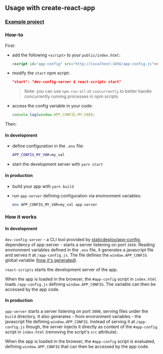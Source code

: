 ## Usage with create-react-app

### [Example project](../examples/create-react-app/)

### How-to

First:

- add the following `<script>` to your `public/index.html`:

  ```html
  <script id="app-config" src="http://localhost:3456/app-config.js"></script>
  ```

- modify the `start` npm script:

  ```json
  "start": "dev-config-server & react-scripts start"
  ```

  > Note: you can use `npm-run-all` or `concurrently` to better handle
  > concurrently running processes in npm scripts

- access the config variable in your code:
  ```js
  console.log(window.APP_CONFIG.MY_VAR);
  ```

Then:

#### In development

- define configuration in the `.env` file:

  ```sh
  APP_CONFIG_MY_VAR=my_val
  ```

- start the development server with `yarn start`

#### In production

- build your app with `yarn build`

- run `app-server` defining configuration via environment variables:
  ```sh
  env APP_CONFIG_MY_VAR=my_val app-server
  ```

### How it works

#### In development

`dev-config-server` - a CLI tool provided by
[staticdeploy/app-config](https://github.com/staticdeploy/app-config/),
dependency of app-server - starts a server listening on port `3456`. Reading
environment variables defined in the `.env` file, it generates a javascript file
and serves it at `/app-config.js`. The file defines the `window.APP_CONFIG`
global variable ([how it's generated](config-generation.md)).

`react-scripts` starts the development server of the app.

When the app is loaded in the browser, the `#app-config` script in `index.html`
loads `/app-config.js` defining `window.APP_CONFIG`. The variable can then be
accessed by the app code.

#### In production

`app-server` starts a server listening on port `3000`, serving files under the
`build` directory. It also generates - from environment variables - the
javascript file defining `window.APP_CONFIG`. Instead of serving it at
`/app-config.js` though, the server injects it directly as content of the
`#app-config` script in `index.html` (removing the script's `src` attribute).

When the app is loaded in the browser, the `#app-config` script is evaluated,
defining `window.APP_CONFIG` that can then be accessed by the app code.
